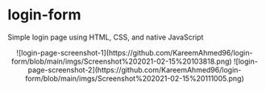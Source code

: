 # login-form
Simple login page using HTML, CSS, and native JavaScript

<p align="center">
  ![login-page-screenshot-1](https://github.com/KareemAhmed96/login-form/blob/main/imgs/Screenshot%202021-02-15%20103818.png)
  ![login-page-screenshot-2](https://github.com/KareemAhmed96/login-form/blob/main/imgs/Screenshot%202021-02-15%20111005.png)
</p>
